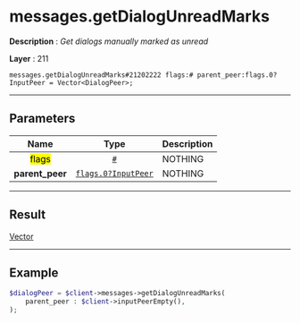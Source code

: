 # messages.getDialogUnreadMarks

**Description** : *Get dialogs manually marked as unread*

**Layer** : 211

```tl
messages.getDialogUnreadMarks#21202222 flags:# parent_peer:flags.0?InputPeer = Vector<DialogPeer>;
```

---

## Parameters

| Name | Type | Description |
| :---: | :---: | :--- |
| <mark>flags</mark> | [`#`](type/#) | NOTHING |
| **parent_peer** | [`flags.0?InputPeer`](type/InputPeer) | NOTHING |

---

## Result

[Vector<DialogPeer>](type/DialogPeer)

---

## Example

```php
$dialogPeer = $client->messages->getDialogUnreadMarks(
	parent_peer : $client->inputPeerEmpty(),
);
```